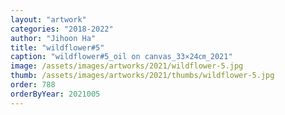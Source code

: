 ```yaml
---
layout: "artwork"
categories: "2018-2022"
author: "Jihoon Ha"
title: "wildflower#5"
caption: "wildflower#5_oil on canvas_33×24㎝_2021"
image: /assets/images/artworks/2021/wildflower-5.jpg
thumb: /assets/images/artworks/2021/thumbs/wildflower-5.jpg
order: 788
orderByYear: 2021005
---
```

